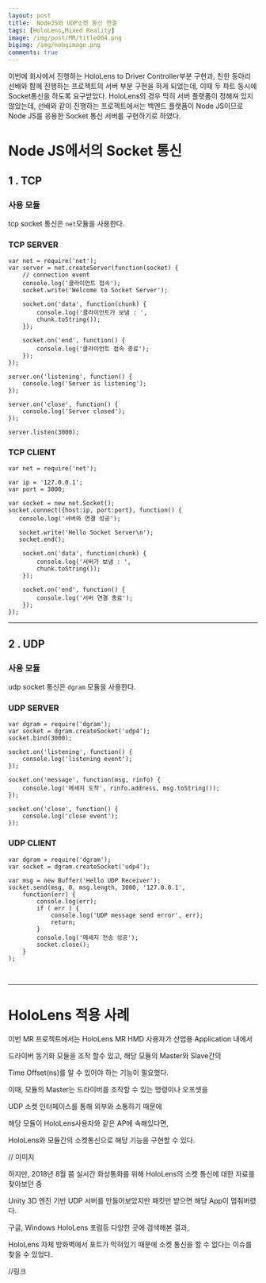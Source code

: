 ```yaml
---
layout: post
title:  NodeJS와 UDP소켓 통신 연결
tags: [HoloLens,Mixed Reality]
image: /img/post/MR/title004.png
bigimg: /img/nobgimage.png
comments: true
---
```


이번에 회사에서 진행하는 HoloLens to Driver Controller부분 구현과, 친한 동아리 선배와 함께 진행하는 프로젝트의 서버 부분 구현을 하게 되었는데, 이때 두 파트 동시에 Socket통신을 하도록 요구받았다. HoloLens의 경우 딱히 서버 플랫폼이 정해져 있지 않았는데, 선배와 같이 진행하는 프로젝트에서는 백엔드 플랫폼이 Node JS이므로 Node JS를 응용한 Socket 통신 서버를 구현하기로 하였다.

# Node JS에서의 Socket 통신

## 1 . TCP

### 사용 모듈

tcp socket 통신은 ```net```모듈을 사용한다.

### TCP SERVER

```
var net = require('net');
var server = net.createServer(function(socket) {
    // connection event
    console.log('클라이언트 접속');
    socket.write('Welcome to Socket Server');

    socket.on('data', function(chunk) {
        console.log('클라이언트가 보냄 : ',
        chunk.toString());
    });

    socket.on('end', function() {
        console.log('클라이언트 접속 종료');
    });
});

server.on('listening', function() {
    console.log('Server is listening');
});

server.on('close', function() {
    console.log('Server closed');
});

server.listen(3000);
```

### TCP CLIENT

```
var net = require('net');

var ip = '127.0.0.1';
var port = 3000;

var socket = new net.Socket();
socket.connect({host:ip, port:port}, function() {
   console.log('서버와 연결 성공');

   socket.write('Hello Socket Server\n');
   socket.end();

    socket.on('data', function(chunk) {
        console.log('서버가 보냄 : ',
        chunk.toString());        
    });

    socket.on('end', function() {
        console.log('서버 연결 종료');
    });
});
```

---

## 2 . UDP

### 사용 모듈

udp socket 통신은 ```dgram``` 모듈을 사용한다.

### UDP SERVER

```
var dgram = require('dgram');
var socket = dgram.createSocket('udp4');
socket.bind(3000);

socket.on('listening', function() {
    console.log('listening event');
});

socket.on('message', function(msg, rinfo) {
    console.log('메세지 도착', rinfo.address, msg.toString());
});

socket.on('close', function() {
    console.log('close event');
});
```

### UDP CLIENT

```
var dgram = require('dgram');
var socket = dgram.createSocket('udp4');

var msg = new Buffer('Hello UDP Receiver');
socket.send(msg, 0, msg.length, 3000, '127.0.0.1',
    function(err) {
        console.log(err);
        if ( err ) {
            console.log('UDP message send error', err);
            return;
        }
        console.log('메세지 전송 성공');
        socket.close();        
    }
);
```

<br>

---

# HoloLens 적용 사례

이번 MR 프로젝트에서는 HoloLens MR HMD 사용자가 산업용 Application 내에서

드라이버 동기화 모듈을 조작 할수 있고, 해당 모듈의 Master와 Slave간의

Time Offset(ns)를 알 수 있어야 하는 기능이 필요했다.

이때, 모듈의 Master는 드라이버를 조작할 수 있는 명령이나 오프셋을

UDP 소켓 인터페이스를 통해 외부와 소통하기 때문에

해당 모듈이 HoloLens사용자와 같은 AP에 속해있다면,

HoloLens와 모듈간의 소켓통신으로 해당 기능을 구현할 수 있다.

// 이미지

하지만, 2018년 8월 쯤 실시간 화상통화를 위해 HoloLens의 소켓 통신에 대한 자료를 찾아보던 중

Unity 3D 엔진 기반 UDP 서버를 만들어보았지만 패킷만 받으면 해당 App이 멈춰버렸다.

구글, Windows HoloLens 포럼등 다양한 곳에 검색해본 결과,

HoloLens 자체 방화벽에서 포트가 막혀있기 때문에 소켓 통신을 할 수 없다는 이슈를 찾을 수 있었다.

//링크
